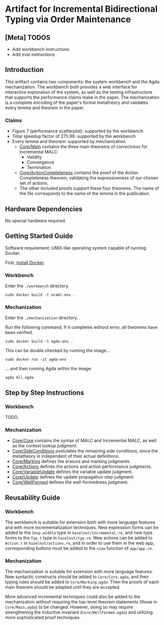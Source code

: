 # Artifact for Incremental Bidirectional Typing via Order Maintenance

## [Meta] TODOS

- Add workbench instructions
- Add eval instructions

## Introduction

This artifact contains two components: the system workbench and the Agda mechanization. The workbench both provides a web interface for interactive exploration of the system, as well as the testing infrastructure that supports the performance claims make in the paper. The mechanization is a complete encoding of the paper's formal metatheory and validates every lemma and theorem in the paper. 

### Claims

- Figure 7 (performance scatterplot): supported by the workbench
- Total speedup factor of 275.96: supported by the workbench 
- Every lemma and theorem: supported by mechanization
    - [Core/Main](./mechanization/Core/Main.agda) contains the three main theorems of correctness for Incremental MALC:
        - Validity
        - Convergence
        - Termination
    - [Core/ActionCompleteness](./mechanization/Core/ActionCompleteness.agda) contains the proof of the Action Completeness theorem, validating the expressiveness of our chosen set of actions.
    - The other included proofs support these four theorems. The name of the file corresponds to the name of the lemma in the publication.  

## Hardware Dependencies

No special hardware required.

## Getting Started Guide

Software requirement: UNIX-like operating system capable of running Docker. 

First, [install Docker](https://docs.docker.com/engine/install/).

### Workbench

Enter the `./workbench` directory. 

```
sudo docker build -t ocaml-env .
```

### Mechanization

Enter the `./mechanization` directory. 

Run the following command. If it completes without error, all theorems have been verified. 

```
sudo docker build -t agda-env .
```
This can be double checked by running the image...
```
sudo docker run -it agda-env
```
... and then running Agda within the image:
```
agda All.agda
```

## Step by Step Instructions

### Workbench

TODO.

### Mechanization

- [Core/Core](./mechanization/Core/Core.agda) contains the syntax of MALC and Incremental MALC, as well as the context lookup judgment. 
- [Core/SideConditions](./mechanization/Core/SideConditions.agda) postulates the remaining side conditions, since the metatheory is independent of their actual definitions. 
- [Core/Marking](./mechanization/Core/Marking.agda) defines the erasure and marking judgments. 
- [Core/Actions](./mechanization/Core/Actions.agda) defines the actions and action performance judgments. 
- [Core/VariableUpdate](./mechanization/Core/VariableUpdate.agda) defines the variable update judgment. 
- [Core/Update](./mechanization/Core/Update.agda) defines the update propagation step judgment. 
- [Core/WellFormed](./mechanization/Core/WellFormed.agda) defines the well-formedness judgment. 

## Reusability Guide

### Workbench

The workbench is suitable for extension both with more language features and with more incrementalization techniques. New expression forms can be added to the `Iexp.middle` type in `hazelnut/incremental.re`, and new type forms to the `Typ.t` type in `hazelnut/typ.re`. New actions can be added to `Action.t` in `hazelnut/actions.re`, and in order to use them in the web app, corresponding buttons must be added to the `view` function of `app/app.re`.

### Mechanization

The mechanization is suitable for extension with more language features. New syntactic constructs should be added to `Core/Core.agda`, and their typing rules should be added to `Core/Marking.agda`. Then the proofs of each main theorem should be adapted until they are accepted. 

More advanced incremental techniques could also be added to the mechanization without requiring the top-level theorem statements (those in `Core/Main.agda`) to be changed. However, doing so may require strengthening the inductive invariant (`Core/WellFormed.agda`) and utilizing more sophisticated proof techniques.  